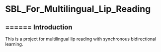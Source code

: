 # SBL_For_Multilingual_Lip_Reading
======
Introduction
-------
This is a project for multilingual lip reading with synchronous bidirectional learning.
